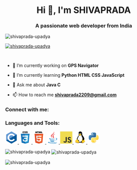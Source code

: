 <h1 align="center">Hi 👋, I'm SHIVAPRADA</h1>
<h3 align="center">A passionate web developer from India</h3>

<p align="left"> <img src="https://komarev.com/ghpvc/?username=shivaprada-upadya&label=Profile%20views&color=0e75b6&style=flat" alt="shivaprada-upadya" /> </p>

<p align="left"> <a href="https://github.com/ryo-ma/github-profile-trophy"><img src="https://github-profile-trophy.vercel.app/?username=shivaprada-upadya" alt="shivaprada-upadya" /></a> </p>

<p align="left"> <a href="https://twitter.com/" target="blank"><img src="https://img.shields.io/twitter/follow/?logo=twitter&style=for-the-badge" alt="" /></a> </p>

- 🔭 I’m currently working on **GPS Navigator**

- 🌱 I’m currently learning **Python HTML CSS JavaScript**

- 💬 Ask me about **Java C**

- 📫 How to reach me **shivaprada2209@gmail.com**

<h3 align="left">Connect with me:</h3>
<p align="left">
</p>

<h3 align="left">Languages and Tools:</h3>
<p align="left"> <a href="https://www.cprogramming.com/" target="_blank" rel="noreferrer"> <img src="https://raw.githubusercontent.com/devicons/devicon/master/icons/c/c-original.svg" alt="c" width="40" height="40"/> </a> <a href="https://www.w3schools.com/css/" target="_blank" rel="noreferrer"> <img src="https://raw.githubusercontent.com/devicons/devicon/master/icons/css3/css3-original-wordmark.svg" alt="css3" width="40" height="40"/> </a> <a href="https://www.w3.org/html/" target="_blank" rel="noreferrer"> <img src="https://raw.githubusercontent.com/devicons/devicon/master/icons/html5/html5-original-wordmark.svg" alt="html5" width="40" height="40"/> </a> <a href="https://www.java.com" target="_blank" rel="noreferrer"> <img src="https://raw.githubusercontent.com/devicons/devicon/master/icons/java/java-original.svg" alt="java" width="40" height="40"/> </a> <a href="https://developer.mozilla.org/en-US/docs/Web/JavaScript" target="_blank" rel="noreferrer"> <img src="https://raw.githubusercontent.com/devicons/devicon/master/icons/javascript/javascript-original.svg" alt="javascript" width="40" height="40"/> </a> <a href="https://www.linux.org/" target="_blank" rel="noreferrer"> <img src="https://raw.githubusercontent.com/devicons/devicon/master/icons/linux/linux-original.svg" alt="linux" width="40" height="40"/> </a> <a href="https://www.python.org" target="_blank" rel="noreferrer"> <img src="https://raw.githubusercontent.com/devicons/devicon/master/icons/python/python-original.svg" alt="python" width="40" height="40"/> </a> </p>

<p><img align="left" src="https://github-readme-stats.vercel.app/api/top-langs?username=shivaprada-upadya&show_icons=true&locale=en&layout=compact" alt="shivaprada-upadya" /></p>

<p>&nbsp;<img align="center" src="https://github-readme-stats.vercel.app/api?username=shivaprada-upadya&show_icons=true&locale=en" alt="shivaprada-upadya" /></p>

<p><img align="center" src="https://github-readme-streak-stats.herokuapp.com/?user=shivaprada-upadya&" alt="shivaprada-upadya" /></p>
